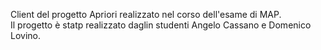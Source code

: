 Client del progetto Apriori realizzato nel corso dell'esame di MAP. <br>
Il progetto è statp realizzato daglin studenti Angelo Cassano e Domenico Lovino.
